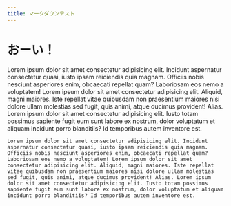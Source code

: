```yaml
---
title: マークダウンテスト
---
```


# おーい！

Lorem ipsum dolor sit amet consectetur adipisicing elit. Incidunt aspernatur consectetur quasi, iusto ipsam reiciendis quia magnam. Officiis nobis nesciunt asperiores enim, obcaecati repellat quam? Laboriosam eos nemo a voluptatem! Lorem ipsum dolor sit amet consectetur adipisicing elit. Aliquid, magni maiores. Iste repellat vitae quibusdam non praesentium maiores nisi dolore ullam molestias sed fugit, quis animi, atque ducimus provident! Alias. Lorem ipsum dolor sit amet consectetur adipisicing elit. Iusto totam possimus sapiente fugit eum sunt labore ex nostrum, dolor voluptatum et aliquam incidunt porro blanditiis? Id temporibus autem inventore est.

```
Lorem ipsum dolor sit amet consectetur adipisicing elit. Incidunt aspernatur consectetur quasi, iusto ipsam reiciendis quia magnam. Officiis nobis nesciunt asperiores enim, obcaecati repellat quam? Laboriosam eos nemo a voluptatem! Lorem ipsum dolor sit amet consectetur adipisicing elit. Aliquid, magni maiores. Iste repellat vitae quibusdam non praesentium maiores nisi dolore ullam molestias sed fugit, quis animi, atque ducimus provident! Alias. Lorem ipsum dolor sit amet consectetur adipisicing elit. Iusto totam possimus sapiente fugit eum sunt labore ex nostrum, dolor voluptatum et aliquam incidunt porro blanditiis? Id temporibus autem inventore est.
```